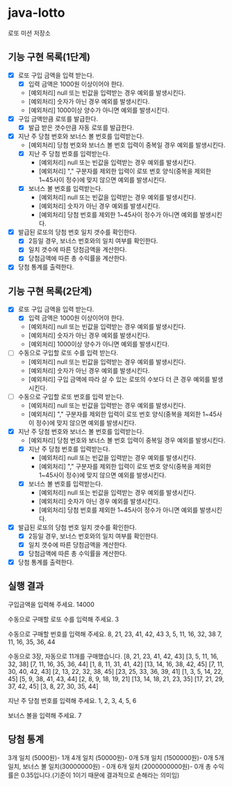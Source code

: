 # java-lotto

로또 미션 저장소

## 기능 구현 목록(1단계)

- [x] 로또 구입 금액을 입력 받는다.
    - [x] 입력 금액은 1000원 이상이어야 한다.
    - [예외처리] null 또는 빈값을 입력받는 경우 예외를 발생시킨다.
    - [예외처리] 숫자가 아닌 경우 예외를 발생시킨다.
    - [예외처리] 1000이상 양수가 아니면 예외를 발생시킨다.
- [x] 구입 금액만큼 로또를 발급한다.
    - [x] 발급 받은 갯수만큼 자동 로또를 발급한다.
- [x] 지난 주 당첨 번호와 보너스 볼 번호를 입력받는다.
    - [예외처리] 당첨 번호와 보너스 볼 번호 입력이 중복일 경우 예외를 발생시킨다.
    - [x] 지난 주 당첨 번호를 입력받는다.
        - [예외처리] null 또는 빈값을 입력받는 경우 예외를 발생시킨다.
        - [예외처리] "," 구분자를 제외한 입력이 로또 번호 양식(중복을 제외한 1~45사이 정수)에 맞지 않으면 예외를 발생시킨다.
    - [x] 보너스 볼 번호를 입력받는다.
        - [예외처리] null 또는 빈값을 입력받는 경우 예외를 발생시킨다.
        - [예외처리] 숫자가 아닌 경우 예외를 발생시킨다.
        - [예외처리] 당첨 번호를 제외한 1~45사이 정수가 아니면 예외를 발생시킨다.
- [x] 발급된 로또의 당첨 번호 일치 갯수를 확인한다.
    - [x] 2등일 경우, 보너스 번호와의 일치 여부를 확인한다.
    - [x] 일치 갯수에 따른 당첨금액을 계산한다.
    - [x] 당첨금액에 따른 총 수익률을 계산한다.
- [x] 당첨 통계를 출력한다.

## 기능 구현 목록(2단계)
- [x] 로또 구입 금액을 입력 받는다.
    - [x] 입력 금액은 1000원 이상이어야 한다.
    - [예외처리] null 또는 빈값을 입력받는 경우 예외를 발생시킨다.
    - [예외처리] 숫자가 아닌 경우 예외를 발생시킨다.
    - [예외처리] 1000이상 양수가 아니면 예외를 발생시킨다.
- [ ] 수동으로 구입할 로또 수를 입력 받는다.
    - [예외처리] null 또는 빈값을 입력받는 경우 예외를 발생시킨다.
    - [예외처리] 숫자가 아닌 경우 예외를 발생시킨다.
    - [예외처리] 구입 금액에 따라 살 수 있는 로또의 수보다 더 큰 경우 예외를 발생시킨다.
- [ ] 수동으로 구입할 로또 번호를 입력 받는다.
    - [예외처리] null 또는 빈값을 입력받는 경우 예외를 발생시킨다.
    - [예외처리] "," 구분자를 제외한 입력이 로또 번호 양식(중복을 제외한 1~45사이 정수)에 맞지 않으면 예외를 발생시킨다.
- [x] 지난 주 당첨 번호와 보너스 볼 번호를 입력받는다.
    - [예외처리] 당첨 번호와 보너스 볼 번호 입력이 중복일 경우 예외를 발생시킨다.
    - [x] 지난 주 당첨 번호를 입력받는다.
        - [예외처리] null 또는 빈값을 입력받는 경우 예외를 발생시킨다.
        - [예외처리] "," 구분자를 제외한 입력이 로또 번호 양식(중복을 제외한 1~45사이 정수)에 맞지 않으면 예외를 발생시킨다.
    - [x] 보너스 볼 번호를 입력받는다.
        - [예외처리] null 또는 빈값을 입력받는 경우 예외를 발생시킨다.
        - [예외처리] 숫자가 아닌 경우 예외를 발생시킨다.
        - [예외처리] 당첨 번호를 제외한 1~45사이 정수가 아니면 예외를 발생시킨다.
- [x] 발급된 로또의 당첨 번호 일치 갯수를 확인한다.
    - [x] 2등일 경우, 보너스 번호와의 일치 여부를 확인한다.
    - [x] 일치 갯수에 따른 당첨금액을 계산한다.
    - [x] 당첨금액에 따른 총 수익률을 계산한다.
- [x] 당첨 통계를 출력한다.

## 실행 결과

구입금액을 입력해 주세요.
14000

수동으로 구매할 로또 수를 입력해 주세요.
3

수동으로 구매할 번호를 입력해 주세요.
8, 21, 23, 41, 42, 43
3, 5, 11, 16, 32, 38
7, 11, 16, 35, 36, 44

수동으로 3장, 자동으로 11개를 구매했습니다.
[8, 21, 23, 41, 42, 43]
[3, 5, 11, 16, 32, 38]
[7, 11, 16, 35, 36, 44]
[1, 8, 11, 31, 41, 42]
[13, 14, 16, 38, 42, 45]
[7, 11, 30, 40, 42, 43]
[2, 13, 22, 32, 38, 45]
[23, 25, 33, 36, 39, 41]
[1, 3, 5, 14, 22, 45]
[5, 9, 38, 41, 43, 44]
[2, 8, 9, 18, 19, 21]
[13, 14, 18, 21, 23, 35]
[17, 21, 29, 37, 42, 45]
[3, 8, 27, 30, 35, 44]

지난 주 당첨 번호를 입력해 주세요.
1, 2, 3, 4, 5, 6

보너스 볼을 입력해 주세요.
7

당첨 통계
---------
3개 일치 (5000원)- 1개
4개 일치 (50000원)- 0개
5개 일치 (1500000원)- 0개
5개 일치, 보너스 볼 일치(30000000원) - 0개
6개 일치 (2000000000원)- 0개
총 수익률은 0.35입니다.(기준이 1이기 때문에 결과적으로 손해라는 의미임)
